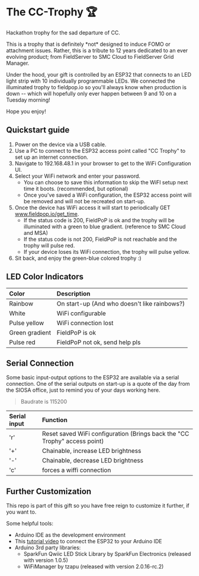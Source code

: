 # The CC-Trophy :trophy:

Hackathon trophy for the sad departure of CC.

This is a trophy that is definitely \*not\* designed to induce FOMO or attachment issues.
Rather, this is a tribute to 12 years dedicated to an ever evolving product; from FieldServer to SMC Cloud to FieldServer Grid Manager.

Under the hood, your gift is controlled by an ESP32 that connects to an LED light strip with 10 individually programmable LEDs.
We connected the illuminated trophy to fieldpop.io so you'll always know when production is down -- which will hopefully only ever happen between 9 and 10 on a Tuesday morning! 

Hope you enjoy!

## Quickstart guide

1. Power on the device via a USB cable.
2. Use a PC to connect to the ESP32 access point called "CC Trophy" to set up an internet connection.
3. Navigate to 192.168.48.1 in your browser to get to the WiFi Configuration UI.
4. Select your WiFi network and enter your password. 
   - You can choose to save this information to skip the WiFI setup next time it boots. (recommended, but optional)
   - Once you've saved a WiFi configuration, the ESP32 access point will be removed and will not be recreated on start-up.
5. Once the device has WiFi access it will start to periodically GET www.fieldpop.io/get_time.
    - If the status code is 200, FieldPoP is ok and the trophy will be illuminated with a green to blue gradient. (reference to SMC Cloud and MSA)
    - If the status code is not 200, FieldPoP is not reachable and the trophy will pulse red.
    - If your device loses its WiFi connection, the trophy will pulse yellow.
7. Sit back, and enjoy the green-blue colored trophy :)

## LED Color Indicators

| Color          | Description                                  |
| :------------- | :------------------------------------------- |
| Rainbow        | On start-up (And who doesn't like rainbows?) |
| White          | WiFi configurable                            |
| Pulse yellow   | WiFi connection lost                         |
| Green gradient | FieldPoP is ok                               |
| Pulse red      | FieldPoP not ok, send help pls               |

## Serial Connection

Some basic input-output options to the ESP32 are available via a serial connection. One of the serial outputs on start-up is a quote of the day from the SIOSA office, just to remind you of your days working here.

> Baudrate is 115200

| Serial input | Function                                                                  |
| :----------- | :------------------------------------------------------------------------ |
| 'r'          | Reset saved WiFi configuration (Brings back the "CC Trophy" access point) |
| '+'          | Chainable, increase LED brightness                                        |
| '-'          | Chainable, decrease LED brightness                                        |
| 'c'          | forces a wiffi connection                                                 |

## Further Customization

This repo is part of this gift so you have free reign to customize it further, if you want to.

Some helpful tools:
- Arduino IDE as the development environment
- This [tutorial video](https://www.youtube.com/watch?v=hjJx6QOWVkU) to connect the ESP32 to your Arduino IDE
- Arduino 3rd party libraries:
  - SparkFun Qwiic LED Stick Library by SparkFun Electronics (released with version 1.0.5)
  - WiFiManager by tzapu (released with version 2.0.16-rc.2)
